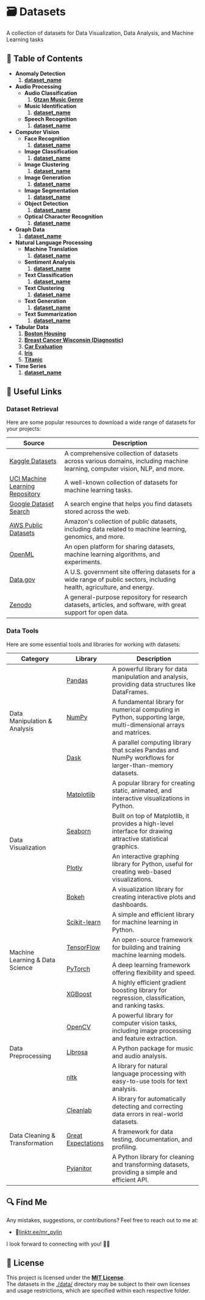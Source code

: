 # 🗃️ Datasets

A collection of datasets for Data Visualization, Data Analysis, and Machine Learning tasks

## 📖 Table of Contents

- **Anomaly Detection**
  1. [**dataset_name**](./data/anomaly-detection/dataset_name/)
- **Audio Processing**
  - **Audio Classification**
    1. [**Gtzan Music Genre**](./data/audio-processing/audio-classification/gtzan/)
  - **Music Identification**
    1. [**dataset_name**](./data/audio-processing/music-identification/dataset_name/)
  - **Speech Recognition**
    1. [**dataset_name**](./data/audio-processing/speech-recognition/dataset_name/)
- **Computer Vision**
  - **Face Recognition**
    1. [**dataset_name**](./data/computer-vision/face-recognition/dataset_name/)
  - **Image Classification**
    1. [**dataset_name**](./data/computer-vision/image-classification/dataset_name/)
  - **Image Clustering**
    1. [**dataset_name**](./data/computer-vision/image-clustering/dataset_name/)
  - **Image Generation**
    1. [**dataset_name**](./data/computer-vision/image-generation/dataset_name/)
  - **Image Segmentation**
    1. [**dataset_name**](./data/computer-vision/image-segmentation/dataset_name/)
  - **Object Detection**
    1. [**dataset_name**](./data/computer-vision/object-detection/dataset_name/)
  - **Optical Character Recognition**
    1. [**dataset_name**](./data/computer-vision/optical-character-recognition/dataset_name/)
- **Graph Data**
  1. [**dataset_name**](./data/graph-data/dataset_name/)
- **Natural Language Processing**
  - **Machine Translation**
    1. [**dataset_name**](./data/natural-language-processing/machine-translation/dataset_name/)
  - **Sentiment Analysis**
    1. [**dataset_name**](./data/natural-language-processing/sentiment-analysis/dataset_name/)
  - **Text Classification**
    1. [**dataset_name**](./data/natural-language-processing/text-classification/dataset_name/)
  - **Text Clustering**
    1. [**dataset_name**](./data/natural-language-processing/text-clustering/dataset_name/)
  - **Text Generation**
    1. [**dataset_name**](./data/natural-language-processing/text-generation/dataset_name/)
  - **Text Summarization**
    1. [**dataset_name**](./data/natural-language-processing/text-summarization/dataset_name/)
- **Tabular Data**
  1. [**Boston Housing**](./data/tabular-data/boston-housing/)
  1. [**Breast Cancer Wisconsin (Diagnostic)**](./data/tabular-data/breast-cancer-wisconsin-diagnostic/)
  1. [**Car Evaluation**](./data/tabular-data/car-evaluation/)
  1. [**Iris**](./data/tabular-data/iris/)
  1. [**Titanic**](./data/tabular-data/titanic/)
- **Time Series**
  1. [**dataset_name**](./data/time-series/dataset_name/)

## 🔗 Useful Links

### **Dataset Retrieval**

Here are some popular resources to download a wide range of datasets for your projects:

<table style="margin:0 auto;">
  <thead>
    <tr>
      <th>Source</th>
      <th>Description</th>
    </tr>
  </thead>
  <tbody>
    <tr>
      <td><a href="https://www.kaggle.com/datasets">Kaggle Datasets</a></td>
      <td>A comprehensive collection of datasets across various domains, including machine learning, computer vision, NLP, and more.</td>
    </tr>
    <tr>
      <td><a href="https://archive.ics.uci.edu/ml/index.php">UCI Machine Learning Repository</a></td>
      <td>A well-known collection of datasets for machine learning tasks.</td>
    </tr>
    <tr>
      <td><a href="https://datasetsearch.research.google.com/">Google Dataset Search</a></td>
      <td>A search engine that helps you find datasets stored across the web.</td>
    </tr>
    <tr>
      <td><a href="https://registry.opendata.aws/">AWS Public Datasets</a></td>
      <td>Amazon's collection of public datasets, including data related to machine learning, genomics, and more.</td>
    </tr>
    <tr>
      <td><a href="https://www.openml.org/">OpenML</a></td>
      <td>An open platform for sharing datasets, machine learning algorithms, and experiments.</td>
    </tr>
    <tr>
      <td><a href="https://www.data.gov/">Data.gov</a></td>
      <td>A U.S. government site offering datasets for a wide range of public sectors, including health, agriculture, and energy.</td>
    </tr>
    <tr>
      <td><a href="https://zenodo.org/">Zenodo</a></td>
      <td>A general-purpose repository for research datasets, articles, and software, with great support for open data.</td>
    </tr>
  </tbody>
</table>

### **Data Tools**

Here are some essential tools and libraries for working with datasets:

<table style="margin:0 auto;">
  <thead>
    <tr>
      <th>Category</th>
      <th>Library</th>
      <th>Description</th>
    </tr>
  </thead>
  <tbody>
    <tr>
      <td rowspan="3">Data Manipulation & Analysis</td>
      <td><a href="https://pandas.pydata.org/">Pandas</a></td>
      <td>A powerful library for data manipulation and analysis, providing data structures like DataFrames.</td>
    </tr>
    <tr>
      <td><a href="https://numpy.org/">NumPy</a></td>
      <td>A fundamental library for numerical computing in Python, supporting large, multi-dimensional arrays and matrices.</td>
    </tr>
    <tr>
      <td><a href="https://dask.org/">Dask</a></td>
      <td>A parallel computing library that scales Pandas and NumPy workflows for larger-than-memory datasets.</td>
    </tr>
    <tr>
      <td rowspan="4">Data Visualization</td>
      <td><a href="https://matplotlib.org/">Matplotlib</a></td>
      <td>A popular library for creating static, animated, and interactive visualizations in Python.</td>
    </tr>
    <tr>
      <td><a href="https://seaborn.pydata.org/">Seaborn</a></td>
      <td>Built on top of Matplotlib, it provides a high-level interface for drawing attractive statistical graphics.</td>
    </tr>
    <tr>
      <td><a href="https://plotly.com/">Plotly</a></td>
      <td>An interactive graphing library for Python, useful for creating web-based visualizations.</td>
    </tr>
    <tr>
      <td><a href="https://bokeh.org/">Bokeh</a></td>
      <td>A visualization library for creating interactive plots and dashboards.</td>
    </tr>
    <tr>
      <td rowspan="4">Machine Learning & Data Science</td>
      <td><a href="https://scikit-learn.org/">Scikit-learn</a></td>
      <td>A simple and efficient library for machine learning in Python.</td>
    </tr>
    <tr>
      <td><a href="https://www.tensorflow.org/">TensorFlow</a></td>
      <td>An open-source framework for building and training machine learning models.</td>
    </tr>
    <tr>
      <td><a href="https://pytorch.org/">PyTorch</a></td>
      <td>A deep learning framework offering flexibility and speed.</td>
    </tr>
    <tr>
      <td><a href="https://xgboost.readthedocs.io/">XGBoost</a></td>
      <td>A highly efficient gradient boosting library for regression, classification, and ranking tasks.</td>
    </tr>
    <tr>
      <td rowspan="3">Data Preprocessing</td>
      <td><a href="https://opencv.org/">OpenCV</a></td>
      <td>A powerful library for computer vision tasks, including image processing and feature extraction.</td>
    </tr>
    <tr>
      <td><a href="https://librosa.org/">Librosa</a></td>
      <td>A Python package for music and audio analysis.</td>
    </tr>
    <tr>
      <td><a href="https://www.nltk.org/">nltk</a></td>
      <td>A library for natural language processing with easy-to-use tools for text analysis.</td>
    </tr>
    <tr>
      <td rowspan="3">Data Cleaning & Transformation</td>
      <td><a href="https://cleanlab.io/">Cleanlab</a></td>
      <td>A library for automatically detecting and correcting data errors in real-world datasets.</td>
    </tr>
    <tr>
      <td><a href="https://greatexpectations.io/">Great Expectations</a></td>
      <td>A framework for data testing, documentation, and profiling.</td>
    </tr>
    <tr>
      <td><a href="https://pyjanitor.github.io/pyjanitor/">Pyjanitor</a></td>
      <td>A Python library for cleaning and transforming datasets, providing a simple and efficient API.</td>
    </tr>
  </tbody>
</table>

## 🔍 Find Me

Any mistakes, suggestions, or contributions? Feel free to reach out to me at:

- 📍[linktr.ee/mr_pylin](https://linktr.ee/mr_pylin)

I look forward to connecting with you! 🏃‍♂️

## 📄 License

This project is licensed under the **[MIT License](./LICENSE)**.  
The datasets in the [./data/](./data/) directory may be subject to their own licenses and usage restrictions, which are specified within each respective folder.
